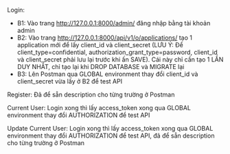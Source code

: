 Login:

- B1: Vào trang http://127.0.0.1:8000/admin/ đăng nhập bằng tài khoản admin
- B2: Vào trang http://127.0.0.1:8000/api/v1/o/applications/ tạo 1 application mới để lấy client_id và client_secret (LƯU Ý: Để client_type=confidential,
  authorization_grant_type=password, client_id và client_secret phải lưu lại trước khi ấn SAVE). Cái này chỉ cần tạo 1 LẦN DUY NHẤT, chỉ tạo lại khi DROP
  DATABASE và MIGRATE lại
- B3: Lên Postman qua GLOBAL environment thay đổi client_id và client_secret vừa lấy ở B2 để test API

Register: Đã để sẵn description cho từng trường ở Postman

Current User: Login xong thì lấy access_token xong qua GLOBAL environment thay đổi AUTHORIZATION để test API

Update Current User: Login xong thì lấy access_token xong qua GLOBAL environment thay đổi AUTHORIZATION để test API, đã để sẵn description cho từng trường ở
Postman